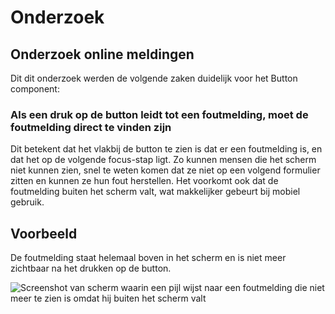 <!-- @license CC0-1.0 -->

<!-- markdownlint-disable MD033 -->

# Onderzoek

## Onderzoek online meldingen

Dit dit onderzoek werden de volgende zaken duidelijk voor het Button component:

### Als een druk op de button leidt tot een foutmelding, moet de foutmelding direct te vinden zijn

Dit betekent dat het vlakbij de button te zien is dat er een foutmelding is, en dat het op de volgende focus-stap ligt.
Zo kunnen mensen die het scherm niet kunnen zien, snel te weten komen dat ze niet op een volgend formulier zitten en kunnen ze hun fout herstellen. Het voorkomt ook dat de foutmelding buiten het scherm valt, wat makkelijker gebeurt bij mobiel gebruik.

## Voorbeeld

De foutmelding staat helemaal boven in het scherm en is niet meer zichtbaar na het drukken op de button.

![Screenshot van scherm waarin een pijl wijst naar een foutmelding die niet meer te zien is omdat hij buiten het scherm valt](././static/screenshot_buttons_001.png "Screenshot foutmelding")
